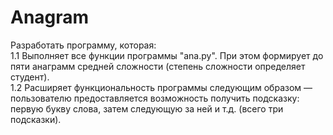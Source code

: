 # Anagram

Разработать программу, которая:  
1.1 Выполняет все функции программы "аnа.ру". При этом формирует до пяти анаграмм средней сложности (степень сложности определяет студент).  
1.2 Расширяет функциональность программы следующим образом — пользователю предоставляется возможность получить подсказку: первую букву слова, затем следующую за ней и т.д. (всего три подсказки).
